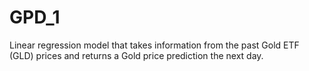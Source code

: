 # GPD_1

Linear regression model that takes information from the past Gold ETF (GLD) prices and returns a Gold price prediction the next day.
